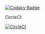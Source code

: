 [![Codacy Badge](https://api.codacy.com/project/badge/Grade/d07dd81bddb140bba2c12b227e10badc)](https://www.codacy.com/app/gaurav714/ibm-w2-buzzup-server?utm_source=github.com&amp;utm_medium=referral&amp;utm_content=gaurav714/ibm-w2-buzzup-server&amp;utm_campaign=Badge_Grade)

CircleCI:

[![CircleCI](https://circleci.com/gh/utkarsh311/BuzzupSprint2.svg?style=svg)](https://circleci.com/gh/utkarsh311/BuzzupSprint2)
